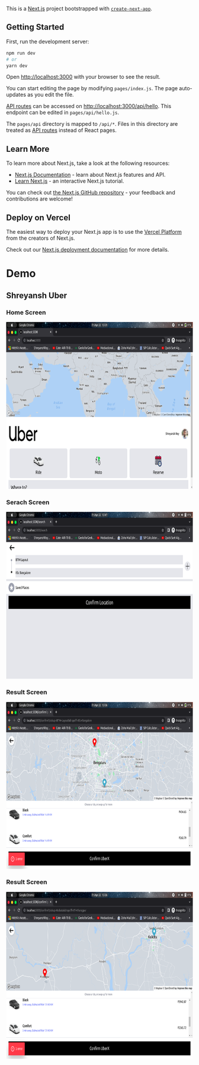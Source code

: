 This is a [Next.js](https://nextjs.org/) project bootstrapped with [`create-next-app`](https://github.com/vercel/next.js/tree/canary/packages/create-next-app).

## Getting Started

First, run the development server:

```bash
npm run dev
# or
yarn dev
```

Open [http://localhost:3000](http://localhost:3000) with your browser to see the result.

You can start editing the page by modifying `pages/index.js`. The page auto-updates as you edit the file.

[API routes](https://nextjs.org/docs/api-routes/introduction) can be accessed on [http://localhost:3000/api/hello](http://localhost:3000/api/hello). This endpoint can be edited in `pages/api/hello.js`.

The `pages/api` directory is mapped to `/api/*`. Files in this directory are treated as [API routes](https://nextjs.org/docs/api-routes/introduction) instead of React pages.

## Learn More

To learn more about Next.js, take a look at the following resources:

- [Next.js Documentation](https://nextjs.org/docs) - learn about Next.js features and API.
- [Learn Next.js](https://nextjs.org/learn) - an interactive Next.js tutorial.

You can check out [the Next.js GitHub repository](https://github.com/vercel/next.js/) - your feedback and contributions are welcome!

## Deploy on Vercel

The easiest way to deploy your Next.js app is to use the [Vercel Platform](https://vercel.com/new?utm_medium=default-template&filter=next.js&utm_source=create-next-app&utm_campaign=create-next-app-readme) from the creators of Next.js.

Check out our [Next.js deployment documentation](https://nextjs.org/docs/deployment) for more details.

# Demo

## Shreyansh Uber 

### Home Screen 
<img src="https://github.com/ShreyanshRoyGeek/Java-Logical_Programming/blob/main/shreyansh_uber.png?raw=true" width="950" height="450"/>

### Serach Screen
<img src="https://github.com/ShreyanshRoyGeek/Java-Logical_Programming/blob/main/shreyansh_uber1.png?raw=true" width="950" height="450"/>

### Result Screen 
<img src="https://github.com/ShreyanshRoyGeek/Java-Logical_Programming/blob/main/shreyansh_uber2.png?raw=true" width="950" height="450"/>

### Result Screen 
<img src="https://github.com/ShreyanshRoyGeek/Java-Logical_Programming/blob/main/shreyansh_uber3.png?raw=true" width="950" height="450"/>







